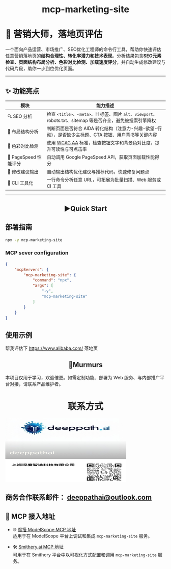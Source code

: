 <div align="center">

# mcp-marketing-site

</div> 


# 🧠 营销大师，落地页评估

一个面向产品运营、市场推广、SEO优化工程师的命令行工具，帮助你快速评估任意营销落地页的**结构合理性、转化率潜力和技术表现**。分析结果包含**SEO元素检查、页面结构布局分析、色彩对比检测、加载速度评分**，并自动生成修改建议与代码片段，助你一步到位优化页面。

---

## ✨ 功能亮点

| 模块 | 能力描述 |
|------|----------|
| 🔍 SEO 分析 | 检查 `<title>`、`<meta>`、H 标签、图片 `alt`、`viewport`、robots.txt、sitemap 等是否齐全，避免被搜索引擎降权 |
| 🧩 布局结构分析 | 判断页面是否符合 AIDA 转化结构（注意力-兴趣-欲望-行动），是否缺少主标题、CTA 按钮、用户背书等关键内容 |
| 🎨 色彩对比检测 | 使用 [WCAG AA](https://www.w3.org/WAI/WCAG21/quickref/) 标准，检查按钮文字和背景色对比度，提升可读性与可点击率 |
| 🚀 PageSpeed 性能评分 | 自动调用 Google PageSpeed API，获取页面加载性能得分 |
| 📎 修改建议输出 | 自动输出结构优化建议与推荐代码，快速修复问题点 |
| 🧰 CLI 工具化 | 一行命令分析任意 URL，可拓展为批量扫描、Web 服务或 CI 工具 |

---



## <div align="center">▶️Quick Start</div>


## 部署指南

~~~bash
npx -y mcp-marketing-site
~~~

### MCP sever configuration

~~~json
{
    "mcpServers": {
        "mcp-marketing-site": {
            "command": "npx",
            "args": [
                "-y",
                "mcp-marketing-site"
            ]
        }
    }
}
~~~


## 使用示例

帮我评估下 https://www.alibaba.com/ 落地页


## <div align="center">💭Murmurs</div>
本项目仅用于学习，欢迎催更。如需定制功能、部署为 Web 服务、与内部推广平台对接，请联系产品维护者。

<div align="center"><h1>联系方式</h1></div>
  <img width="380" height="200" src="./doc/dpai.jpg" alt="mcp-marketing-site MCP server" />
  
  ## 商务合作联系邮件：  [deeppathai@outlook.com](mailto:deeppathai@outlook.com)

</div>


## 🧠 MCP 接入地址

- 🌐 [魔搭 ModelScope MCP 地址](https://modelscope.cn/mcp/servers/deeppathai/mcp-marketing-site)  
  适用于在 ModelScope 平台上调试和集成 `mcp-marketing-site` 服务。

- 🛠️ [Smithery.ai MCP 地址](https://smithery.ai/server/@deeppath-ai/mcp-marketing-site)  
  可用于在 Smithery 平台中以可视化方式配置和调用 `mcp-marketing-site` 服务。

